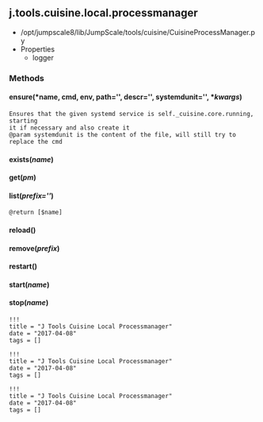 <!-- toc -->
## j.tools.cuisine.local.processmanager

- /opt/jumpscale8/lib/JumpScale/tools/cuisine/CuisineProcessManager.py
- Properties
    - logger

### Methods

#### ensure(*name, cmd, env, path='', descr='', systemdunit='', **kwargs*) 

```
Ensures that the given systemd service is self._cuisine.core.running, starting
it if necessary and also create it
@param systemdunit is the content of the file, will still try to replace the cmd

```

#### exists(*name*) 

#### get(*pm*) 

#### list(*prefix=''*) 

```
@return [$name]

```

#### reload() 

#### remove(*prefix*) 

#### restart() 

#### start(*name*) 

#### stop(*name*) 


```
!!!
title = "J Tools Cuisine Local Processmanager"
date = "2017-04-08"
tags = []
```

```
!!!
title = "J Tools Cuisine Local Processmanager"
date = "2017-04-08"
tags = []
```

```
!!!
title = "J Tools Cuisine Local Processmanager"
date = "2017-04-08"
tags = []
```
